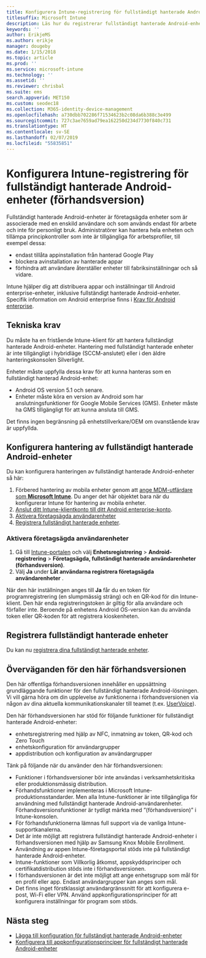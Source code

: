 ```yaml
---
title: Konfigurera Intune-registrering för fullständigt hanterade Android-enheter
titlesuffix: Microsoft Intune
description: Läs hur du registrerar fullständigt hanterade Android-enheter i Intune.
keywords: ''
author: ErikjeMS
ms.author: erikje
manager: dougeby
ms.date: 1/15/2018
ms.topic: article
ms.prod: ''
ms.service: microsoft-intune
ms.technology: ''
ms.assetid: ''
ms.reviewer: chrisbal
ms.suite: ems
search.appverid: MET150
ms.custom: seodec18
ms.collection: M365-identity-device-management
ms.openlocfilehash: a730dbb702286f71534623b2c08da6b388c3e499
ms.sourcegitcommit: 727c3ae7659ad79ea162250d234d7730f840c731
ms.translationtype: HT
ms.contentlocale: sv-SE
ms.lasthandoff: 02/07/2019
ms.locfileid: "55835851"
---
```

# <a name="set-up-intune-enrollment-of-android-fully-managed-devices-preview"></a>Konfigurera Intune-registrering för fullständigt hanterade Android-enheter (förhandsversion)

Fullständigt hanterade Android-enheter är företagsägda enheter som är associerade med en enskild användare och som används endast för arbete och inte för personligt bruk. Administratörer kan hantera hela enheten och tillämpa principkontroller som inte är tillgängliga för arbetsprofiler, till exempel dessa:
- endast tillåta appinstallation från hanterad Google Play
- blockera avinstallation av hanterade appar
- förhindra att användare återställer enheter till fabriksinställningar och så vidare.

Intune hjälper dig att distribuera appar och inställningar till Android enterprise-enheter, inklusive fullständigt hanterade Android-enheter. Specifik information om Android enterprise finns i [Krav för Android enterprise](https://support.google.com/work/android/answer/6174145?hl=en&ref_topic=6151012).

## <a name="technical-requirements"></a>Tekniska krav

Du måste ha en fristående Intune-klient för att hantera fullständigt hanterade Android-enheter. Hantering med fullständigt hanterade enheter är inte tillgängligt i hybridläge (SCCM-anslutet) eller i den äldre hanteringskonsolen Silverlight.

Enheter måste uppfylla dessa krav för att kunna hanteras som en fullständigt hanterad Android-enhet:

- Android OS version 5.1 och senare.
- Enheter måste köra en version av Android som har anslutningsfunktioner för Google Mobile Services (GMS). Enheter måste ha GMS tillgängligt för att kunna ansluta till GMS.

Det finns ingen begränsning på enhetstillverkare/OEM om ovanstående krav är uppfyllda.

## <a name="set-up-android-fully-managed-device-management"></a>Konfigurera hantering av fullständigt hanterade Android-enheter

Du kan konfigurera hanteringen av fullständigt hanterade Android-enheter så här:

1. Förbered hantering av mobila enheter genom att [ange MDM-utfärdare som **Microsoft Intune**](mdm-authority-set.md). Du anger det här objektet bara när du konfigurerar Intune för hantering av mobila enheter.
2. [Anslut ditt Intune-klientkonto till ditt Android enterprise-konto](connect-intune-android-enterprise.md).
3. [Aktivera företagsägda användarenheter](#enable-corporate-owned-user-devices)
4. [Registrera fullständigt hanterade enheter](#enroll-the-fully-managed-devices).

### <a name="enable-corporate-owned-user-devices"></a>Aktivera företagsägda användarenheter

1. Gå till [Intune-portalen](https://portal.azure.com) och välj **Enhetsregistrering** > **Android-registrering** > **Företagsägda, fullständigt hanterade användarenheter (förhandsversion)**.
2. Välj **Ja** under **Låt användarna registrera företagsägda användarenheter** .

När den här inställningen anges till **Ja** får du en token för programregistrering (en slumpmässig sträng) och en QR-kod för din Intune-klient. Den här enda registreringstoken är giltig för alla användare och förfaller inte. Beroende på enhetens Android OS-version kan du använda token eller QR-koden för att registrera kioskenheten.

## <a name="enroll-the-fully-managed-devices"></a>Registrera fullständigt hanterade enheter
Du kan nu [registrera dina fullständigt hanterade enheter](android-dedicated-devices-fully-managed-enroll.md).

## <a name="considerations-for-this-preview-feature"></a>Överväganden för den här förhandsversionen
Den här offentliga förhandsversionen innehåller en uppsättning grundläggande funktioner för den fullständigt hanterade Android-lösningen. Vi vill gärna höra om din upplevelse av funktionerna i förhandsversionen via någon av dina aktuella kommunikationskanaler till teamet (t.ex. [UserVoice](https://microsoftintune.uservoice.com/forums/291681-ideas?category_id=210853)).

Den här förhandsversionen har stöd för följande funktioner för fullständigt hanterade Android-enheter:
- enhetsregistrering med hjälp av NFC, inmatning av token, QR-kod och Zero Touch
- enhetskonfiguration för användargrupper
- appdistribution och konfiguration av användargrupper


Tänk på följande när du använder den här förhandsversionen:
- Funktioner i förhandsversioner bör inte användas i verksamhetskritiska eller produktionsmässig distribution. 
- Förhandsfunktioner implementeras i Microsoft Intune-produktionsstandarder. Men alla Intune-funktioner är inte tillgängliga för användning med fullständigt hanterade Android-användarenheter. Förhandsversionsfunktioner är tydligt märkta med ”(förhandsversion)” i Intune-konsolen. 
- För förhandsfunktionerna lämnas full support via de vanliga Intune-supportkanalerna.
- Det är inte möjligt att registrera fullständigt hanterade Android-enheter i förhandsversionen med hjälp av Samsung Knox Mobile Enrollment. 
- Användning av appen Intune-företagsportal stöds inte på fullständigt hanterade Android-enheter. 
- Intune-funktioner som Villkorlig åtkomst, appskyddsprinciper och certifikatdistribution stöds inte i förhandsversionen. 
- I förhandsversionen är det inte möjligt att ange enhetsgrupp som mål för en profil eller app. Endast användargrupper kan anges som mål. 
- Det finns inget förstklassigt användargränssnitt för att konfigurera e-post, Wi-Fi eller VPN. Använd appkonfigurationsprinciper för att konfigurera inställningar för program som stöds.

## <a name="next-steps"></a>Nästa steg
- [Lägga till konfiguration för fullständigt hanterade Android-enheter](device-restrictions-android-for-work.md#device-owner-only)
- [Konfigurera till appkonfigurationsprinciper för fullständigt hanterade Android-enheter](app-configuration-policies-use-android.md)


